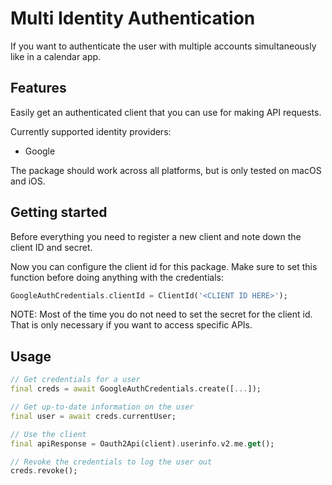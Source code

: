 # Multi Identity Authentication

If you want to authenticate the user with multiple accounts simultaneously like in a calendar app.

## Features

Easily get an authenticated client that you can use for making API requests.

Currently supported identity providers:

- Google

The package should work across all platforms, but is only tested on macOS and iOS.

## Getting started

Before everything you need to register a new client and note down the client ID and secret.

Now you can configure the client id for this package. Make sure to set this function before doing anything with the credentials:

```dart
GoogleAuthCredentials.clientId = ClientId('<CLIENT ID HERE>');
```

NOTE: Most of the time you do not need to set the secret for the client id. That is only necessary if you want to access specific APIs.

## Usage

```dart
// Get credentials for a user
final creds = await GoogleAuthCredentials.create([...]);

// Get up-to-date information on the user
final user = await creds.currentUser;

// Use the client
final apiResponse = Oauth2Api(client).userinfo.v2.me.get();

// Revoke the credentials to log the user out
creds.revoke();
```
